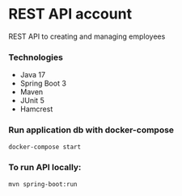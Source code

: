 # REST API account
REST API to creating and managing employees

### Technologies
* Java 17
* Spring Boot 3
* Maven
* JUnit 5
* Hamcrest

### Run application db with docker-compose
```bash
docker-compose start 
```

### To run API locally:
```bash
mvn spring-boot:run
```
